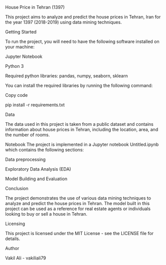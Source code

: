 House Price in Tehran (1397)

This project aims to analyze and predict the house prices in Tehran, Iran for the year 1397 (2018-2019) using data mining techniques.

Getting Started

To run the project, you will need to have the following software installed on your machine:

Jupyter Notebook

Python 3

Required python libraries: pandas, numpy, seaborn, sklearn

You can install the required libraries by running the following command:

Copy code

pip install -r requirements.txt

Data

The data used in this project is taken from a public dataset and contains information about house prices in Tehran, including the location, area, and the number of rooms.


Notebook
The project is implemented in a Jupyter notebook Untitled.ipynb which contains the following sections:

Data preprocessing

Exploratory Data Analysis (EDA)

Model Building and Evaluation

Conclusion

The project demonstrates the use of various data mining techniques to analyze and predict the house prices in Tehran. The model built in this project can be used as a reference for real estate agents or individuals looking to buy or sell a house in Tehran.


Licensing

This project is licensed under the MIT License - see the LICENSE file for details.


Author

Vakil Ali - vakiliali79
